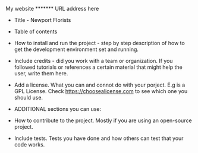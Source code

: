 My website ******* URL address here

* Title - Newport Florists

* Table of contents

* How to install and run the project -
step by step description of how to get the development environment set and running.

* Include credits -  did you work with a team or organization. If you followed tutorials or references a certain material that might help the user, write them here.

* Add a license. What you can and connot do with your porject. E.g is a GPL License. Check https://choosealicense.com to see which one you should use.

* ADDITIONAL sections you can use:

* How to contribute to the project. Mostly if you are using an open-source project.

* Include tests. Tests you have done and how others can test that your code works.


